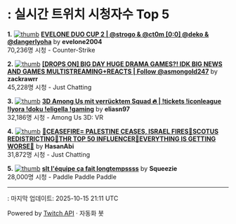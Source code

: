 # : 실시간 트위치 시청자수 Top 5

**1.** [![thumb](https://static-cdn.jtvnw.net/previews-ttv/live_user_evelone2004-320x180.jpg)](https://twitch.tv/evelone2004)
**[EVELONE DUO CUP 2 | @strogo & @ct0m [0:0] @deko & @dangerlyoha](https://twitch.tv/evelone2004)** by **evelone2004**<br>70,236명 시청  - Counter-Strike

**2.** [![thumb](https://static-cdn.jtvnw.net/previews-ttv/live_user_zackrawrr-320x180.jpg)](https://twitch.tv/zackrawrr)
**[[DROPS ON] BIG DAY HUGE DRAMA GAMES?! IDK BIG NEWS AND GAMES MULTISTREAMING+REACTS | Follow  @asmongold247](https://twitch.tv/zackrawrr)** by **zackrawrr**<br>45,228명 시청  - Just Chatting

**3.** [![thumb](https://static-cdn.jtvnw.net/previews-ttv/live_user_eliasn97-320x180.jpg)](https://twitch.tv/eliasn97)
**[3D Among Us mit verrücktem Squad 🔥 | !tickets !iconleague !lyora !doku !eligella !gaming](https://twitch.tv/eliasn97)** by **eliasn97**<br>32,186명 시청  - Among Us 3D: VR

**4.** [![thumb](https://static-cdn.jtvnw.net/previews-ttv/live_user_hasanabi-320x180.jpg)](https://twitch.tv/HasanAbi)
**[🚨CEASEFIRE= PALESTINE CEASES, ISRAEL FIRES🚨SCOTUS REDISTRICTING🚨THR TOP 50 INFLUENCER🚨EVERYTHING IS GETTING WORSE🚨](https://twitch.tv/HasanAbi)** by **HasanAbi**<br>31,872명 시청  - Just Chatting

**5.** [![thumb](https://static-cdn.jtvnw.net/previews-ttv/live_user_squeezie-320x180.jpg)](https://twitch.tv/Squeezie)
**[slt l'équipe ça fait longtempssss](https://twitch.tv/Squeezie)** by **Squeezie**<br>28,000명 시청  - Paddle Paddle Paddle


---
: 마지막 업데이트: 2025-10-15 21:11 UTC

Powered by [Twitch API](https://dev.twitch.tv/docs/api/reference) · 자동화 봇